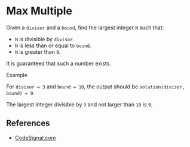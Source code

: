# Max Multiple

Given a `divisor` and a `bound`, find the largest integer `N` such that:

* `N` is divisible by `divisor`.
* `N` is less than or equal to `bound`.
* `N` is greater than `0`.

It is guaranteed that such a number exists.

Example

For `divisor = 3` and `bound = 10`, the output should be `solution(divisor, bound) = 9`.

The largest integer divisible by `3` and not larger than `10` is `9`.

## References
* [CodeSignal.com](https://app.codesignal.com/arcade/code-arcade/intro-gates/HEsmEacHr2s9wahjr)